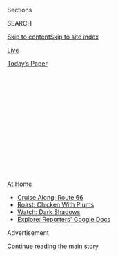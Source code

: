 <div id="app">

<div>

<div>

<div>

<div class="NYTAppHideMasthead css-1q2w90k e1suatyy0">

<div class="section css-ui9rw0 e1suatyy2">

<div class="css-eph4ug er09x8g0">

<div class="css-6n7j50">

</div>

<span class="css-1dv1kvn">Sections</span>

<div class="css-10488qs">

<span class="css-1dv1kvn">SEARCH</span>

</div>

[Skip to content](#site-content)[Skip to site
index](#site-index)

</div>

<div id="masthead-section-label" class="css-1wr3we4 eaxe0e00">

[Live](https://www.nytimes3xbfgragh.onion/section/well/live)

</div>

<div class="css-10698na e1huz5gh0">

</div>

</div>

<div id="masthead-bar-one" class="section hasLinks css-15hmgas e1csuq9d3">

<div class="css-uqyvli e1csuq9d0">

</div>

<div class="css-1uqjmks e1csuq9d1">

</div>

<div class="css-9e9ivx">

[](https://myaccount.nytimes3xbfgragh.onion/auth/login?response_type=cookie&client_id=vi)

</div>

<div class="css-1bvtpon e1csuq9d2">

[Today’s
Paper](https://www.nytimes3xbfgragh.onion/section/todayspaper)

</div>

</div>

</div>

</div>

<div data-aria-hidden="false">

<div id="site-content" data-role="main">

<div>

<div class="css-1aor85t" style="opacity:0.000000001;z-index:-1;visibility:hidden">

<div class="css-1hqnpie">

<div class="css-epjblv">

<span class="css-17xtcya">[Live](/section/well/live)</span><span class="css-x15j1o">|</span><span class="css-fwqvlz">How
Your Labor Day Blast Could Make Pandemic Life Worse in the
Fall</span>

</div>

<div class="css-k008qs">

<div class="css-1iwv8en">

<span class="css-18z7m18"></span>

<div>

</div>

</div>

<span class="css-1n6z4y">https://nyti.ms/325jSJv</span>

<div class="css-1705lsu">

<div class="css-4xjgmj">

<div class="css-4skfbu" data-role="toolbar" data-aria-label="Social Media Share buttons, Save button, and Comments Panel with current comment count" data-testid="share-tools">

  - 
  - 
  - 
  - 
    
    <div class="css-6n7j50">
    
    </div>

  - 
  - 

</div>

</div>

</div>

</div>

</div>

</div>

<div class="css-13pd83m">

<div id="NYT_TOP_BANNER_REGION">

<div>

<div id="maps-athome-menu" class="section css-l08pwh interactive-content interactive-size-medium">

<div class="css-17ih8de interactive-body">

<div class="at-home-nav__innerContainer">

<div class="at-home-nav__title">

[At
Home](https://www.nytimes3xbfgragh.onion/spotlight/at-home?action=click&pgtype=Article&state=default&region=TOP_BANNER&context=at_home_menu)

</div>

  - [Cruise Along:
    Route 66](https://www.nytimes3xbfgragh.onion/2020/09/07/travel/route-66.html?action=click&pgtype=Article&state=default&region=TOP_BANNER&context=at_home_menu)
  - [Roast: Chicken With
    Plums](https://www.nytimes3xbfgragh.onion/2020/09/04/dining/sheet-pan-chicken.html?action=click&pgtype=Article&state=default&region=TOP_BANNER&context=at_home_menu)
  - [Watch: Dark
    Shadows](https://www.nytimes3xbfgragh.onion/2020/09/04/arts/television/dark-shadows-stream.html?action=click&pgtype=Article&state=default&region=TOP_BANNER&context=at_home_menu)
  - [Explore: Reporters' Google
    Docs](https://www.nytimes3xbfgragh.onion/interactive/2020/at-home/even-more-reporters-editors-diaries-lists-recommendations.html?action=click&pgtype=Article&state=default&region=TOP_BANNER&context=at_home_menu)

</div>

</div>

</div>

</div>

</div>

</div>

<div id="top-wrapper" class="css-1sy8kpn">

<div id="top-slug" class="css-l9onyx">

Advertisement

</div>

[Continue reading the main
story](#after-top)

<div class="ad top-wrapper" style="text-align:center;height:100%;display:block;min-height:250px">

<div id="top" class="place-ad" data-position="top" data-size-key="top">

</div>

</div>

<div id="after-top">

</div>

</div>

<div>

<div id="sponsor-wrapper" class="css-1hyfx7x">

<div id="sponsor-slug" class="css-19vbshk">

Supported by

</div>

[Continue reading the main
story](#after-sponsor)

<div id="sponsor" class="ad sponsor-wrapper" style="text-align:center;height:100%;display:block">

</div>

<div id="after-sponsor">

</div>

</div>

<div class="css-186x18t">

</div>

<div class="css-1vkm6nb ehdk2mb0">

# How Your Labor Day Blast Could Make Pandemic Life Worse in the Fall

</div>

After past holiday weekends caused spikes in Covid-19 cases, public
health officials are urging people to keep gatherings small, outdoors
and masked.

<div class="css-18e8msd">

<div class="css-vp77d3 epjyd6m0">

<div class="css-hus3qt ey68jwv0" data-aria-hidden="true">

[![Tara
Parker-Pope](https://static01.graylady3jvrrxbe.onion/images/2018/07/10/us/Parker-Pope-Tara/Parker-Pope-Tara-thumbLarge.png
"Tara Parker-Pope")](https://www.nytimes3xbfgragh.onion/by/tara-parker-pope)

</div>

<div class="css-1baulvz">

By [<span class="css-1baulvz last-byline" itemprop="name">Tara
Parker-Pope</span>](https://www.nytimes3xbfgragh.onion/by/tara-parker-pope)

</div>

</div>

  - 
    
    <div class="css-ld3wwf e16638kd2">
    
    Published Sept. 6, 2020Updated Sept. 7,
    2020
    
    </div>

  - 
    
    <div class="css-4xjgmj">
    
    <div class="css-pvvomx" data-role="toolbar" data-aria-label="Social Media Share buttons, Save button, and Comments Panel with current comment count" data-testid="share-tools">
    
      - 
      - 
      - 
      - 
        
        <div class="css-6n7j50">
        
        </div>
    
      - 
      - 
    
    </div>
    
    </div>

</div>

</div>

<div class="section meteredContent css-1r7ky0e" name="articleBody" itemprop="articleBody">

<div class="css-79elbk" data-testid="photoviewer-wrapper">

<div class="css-z3e15g" data-testid="photoviewer-wrapper-hidden">

</div>

<div class="css-1a48zt4 ehw59r15" data-testid="photoviewer-children">

![<span class="css-16f3y1r e13ogyst0" data-aria-hidden="true">People
tried to escape a heat wave baking the West by heading to Castaic Lake
in California on
Saturday.</span><span class="css-cnj6d5 e1z0qqy90" itemprop="copyrightHolder"><span class="css-1ly73wi e1tej78p0">Credit...</span><span>Marcio
Jose Sanchez/Associated
Press</span></span>](https://static01.graylady3jvrrxbe.onion/images/2020/09/06/lens/06well-labor/06well-labor-articleLarge.jpg?quality=75&auto=webp&disable=upscale)

</div>

</div>

<div class="css-1fanzo5 StoryBodyCompanionColumn">

<div class="css-53u6y8">

For many Americans, Labor Day is a goodbye to summer before children go
back to school and cold weather arrives. But public health experts are
worried that in the midst of a pandemic, the traditional last blast of
summer could translate into disaster this fall.

After the Memorial Day and Fourth of July weekends, cases of Covid-19
surged around the country after people held family gatherings or
congregated in large groups. Dr. Anthony S. Fauci, the country’s top
infectious disease expert, said he wanted people to enjoy Labor Day
weekend but urged them to take precautions to avoid a post-holiday spike
in cases: take the fun outdoors; avoid crowds, keep gatherings to 10
people or fewer; and even outdoors, where transmission risk is much
lower, you still need to wear a mask and practice physical distancing if
you’re spending time with people outside your household.

“We’ve been through this before,” Dr. Fauci said. “We see what happens
over holiday weekends, and we want to make sure we don’t have an uptick.
What I have been saying is kind of a plea to the American public, and to
the younger people, that they can enjoy themselves over Labor Day
weekend, but please be aware of and adhere to public health guidelines.”

In terms of daily case counts, the United States over all was in worse
shape going into Labor Day weekend than it was for Memorial Day weekend.
The nation is now averaging about 40,000 new confirmed cases per day, up
from about 22,000 per day ahead of Memorial Day weekend. Dr. Fauci said
that the number of daily cases in the United States was “unacceptably
high” and that a spike in Covid-19 infections following Labor Day would
make it far tougher to control the spread of the disease in the fall as
people head indoors.

</div>

</div>

<div class="css-1fanzo5 StoryBodyCompanionColumn">

<div class="css-53u6y8">

“We’d like to get a good head start into the fall by getting our daily
cases and our test positivity as low as possible,” Dr. Fauci said. “If
we get another resurgence of infections after Labor Day, it will make it
that much more difficult to get that baseline down and make it much more
problematic as we enter the fall season.”

Public health experts said it might be even more challenging to persuade
people to curtail their Labor Day weekend plans, compared with past
holiday weekends, because so many people are suffering from pandemic
fatigue after six months of social-distancing restrictions, closures and
separation from loved ones.

“People are getting tired of taking these precautions and of having
their lives upended,” said [Eleanor J.
Murray,](https://www.bu.edu/sph/profile/eleanor-murray/) an assistant
professor of epidemiology at the Boston University School of Public
Health. “They’re missing their friends and family, and everyone wishes
things were back to normal. That’s totally understandable, but
unfortunately we don’t get a say, really.”

Dr. Murray said it was important for people to remember that just one
gathering could lead to spikes in cases that would affect many more
people. She noted that [a wedding in
Maine](https://www.newscentermaine.com/article/news/health/coronavirus/maine-cdc-outbreaks-update-147-covid-19-cases-3-deaths-linked-to-millinocket-wedding/97-963b0e7f-af61-4bd2-98f9-8872c9b3ee47)
with an estimated 65 guests had resulted in 147 infections, including
three deaths among people who didn’t even attend the wedding.

Dr. Murray said that if people decided to ignore public health
guidelines this weekend, at the very least they should place themselves
in quarantine for two weeks after the event. “If those people at the
wedding had said, ‘This is a risk I’m personally willing to take,’ but
after the wedding they had quarantined, then the maximum number of cases
would have been the 65 wedding attendees,” she said.

</div>

</div>

<div class="css-1fanzo5 StoryBodyCompanionColumn">

<div class="css-53u6y8">

Although it’s safer to gather outside than indoors, the virus can still
be transmitted in outdoor spaces when people gather in large groups or
stand close to one another for long periods of time. Alcohol can loosen
inhibitions, prompting people to forget about social distancing. Loud
music can prompt people to stand closer and speak louder, which can spew
more viral particles and put you at risk even if you’re wearing a mask,
health experts say.

<div id="NYT_MAIN_CONTENT_2_REGION" class="css-9tf9ac">

<div>

</div>

</div>

Dr. Murray said that whatever plan you have for the holiday weekend, ask
yourself how you can make it safer for everyone.

“People need to socialize and to see people who are important to them,”
Dr. Murray said. “If you were thinking of being indoors, go outdoors. If
you were thinking about being outdoors, spread out further; wear masks.
Think about what you can do to move down the risk continuum.”

While many people feel safer socializing with family members, a number
of outbreaks have been traced back to family parties that included
relatives from more than one household. In Maryland, 44 percent of the
state’s new cases were traced back to family gatherings, compared with
23 percent from house parties and 21 percent to outdoor events,
[according to a
tweet](https://twitter.com/GovLarryHogan/status/1289202959830540289)
posted by Gov. Larry Hogan.

After a family gathering of two dozen people in Catawba County, N.C., 14
people who attended became ill, but it didn’t end there. “Before they
started to show symptoms, they continued with their daily lives, such as
going to work or taking a beach trip with other families,” Jennifer
McCracken, Catawba County’s public health director, wrote [in a case
study](https://catawbacountync.gov/news/covid-19-in-catawba-county-a-case-study/)
of the event. “This set into motion a person-to-person contact chain
that to date has spread COVID-19 to 41 people in nine different families
and eight different workplaces.”

[Gregg Gonsalves,](https://medicine.yale.edu/profile/gregg_gonsalves/)
an assistant professor of epidemiology at the Yale School of Public
Health, said the holiday weekend would multiply the number of family
gatherings around the country.

“A family gathering one weekend in August that sets off cases in a given
county or town is one thing,” Dr. Gonsalves said. “One hundred family
gatherings in that county on Labor Day weekend makes it a much larger
epidemiological impact.”

</div>

</div>

<div class="css-1fanzo5 StoryBodyCompanionColumn">

<div class="css-53u6y8">

Dr. Gonsalves said concerns about Labor Day celebrations were being
compounded by the fact that there are already [large outbreaks on
college
campuses](https://www.nytimes3xbfgragh.onion/interactive/2020/us/covid-college-cases-tracker.html).
“We’ve had this gigantic migration event over the past few weeks where
students are moving all over the country from homes to universities,”
Dr. Gonsalves said. “The relative calm of places like New York and
Connecticut has to be now thought of in the context of all this big
jumble of people crisscrossing the country to get back to college.”

ABC News posted a video on Twitter showing crowds of people gathering at
a sports bar near the University of South Carolina. The university has
reported more than 1,735 cases since Aug. 1, including 1,461 active
cases, according to its[Covid-19
dashboard](https://www.sc.edu/safety/coronavirus/dashboard/index.php).

</div>

</div>

<div class="css-cfo9c3">

</div>

<div class="css-1fanzo5 StoryBodyCompanionColumn">

<div class="css-53u6y8">

Brian Pace, a 35-year old psychologist in Phoenix, said he and his
friends in Salt Lake City had talked about getting together for a
socially distanced outdoor barbecue this weekend. He decided it was
smarter to stay home, so he will get takeout from a local barbecue
restaurant, [JL Smokehouse](http://www.jlsmokehouse.com/), instead.

“I debated with friends,” Mr. Pace said. “But in the end, my decision
boiled down to: Will I look back five years from now and say, ‘That was
pretty stupid,’ or regret that I didn’t do it? It probably would be that
it was stupid to do that, so we’re pretty much hunkered down here. When
I go out, I wear a mask, and it’s takeout only.”

Dr. Fauci said he didn’t want his words of caution about Labor Day
celebrations to stop people from enjoying the holiday. He said he
personally planned to spend the weekend with his wife, fishing in the
Potomac and having dinner with two friends, for a total of four people,
on his backyard deck.

“You don’t want to tell people on a holiday weekend that even outdoors
is bad — they will get completely discouraged,” Dr. Fauci said. “What we
try to say is enjoy outdoors, but you can do it with safe spacing. You
can be on a beach, and you don’t have to be falling all over each other.
You can be six, seven, eight, nine or 10 feet apart. You can go on a
hike. You can go on a run. You can go on a picnic with a few people. You
don’t have to be in a crowd with 30, 40 or 50 people all breathing on
each other.”

</div>

</div>

</div>

<div>

</div>

<div>

</div>

<div>

</div>

<div>

<div id="bottom-wrapper" class="css-1ede5it">

<div id="bottom-slug" class="css-l9onyx">

Advertisement

</div>

[Continue reading the main
story](#after-bottom)

<div id="bottom" class="ad bottom-wrapper" style="text-align:center;height:100%;display:block;min-height:90px">

</div>

<div id="after-bottom">

</div>

</div>

</div>

</div>

</div>

## Site Index

<div>

</div>

## Site Information Navigation

  - [© <span>2020</span> <span>The New York Times
    Company</span>](https://help.nytimes3xbfgragh.onion/hc/en-us/articles/115014792127-Copyright-notice)

<!-- end list -->

  - [NYTCo](https://www.nytco.com/)
  - [Contact
    Us](https://help.nytimes3xbfgragh.onion/hc/en-us/articles/115015385887-Contact-Us)
  - [Work with us](https://www.nytco.com/careers/)
  - [Advertise](https://nytmediakit.com/)
  - [T Brand Studio](http://www.tbrandstudio.com/)
  - [Your Ad
    Choices](https://www.nytimes3xbfgragh.onion/privacy/cookie-policy#how-do-i-manage-trackers)
  - [Privacy](https://www.nytimes3xbfgragh.onion/privacy)
  - [Terms of
    Service](https://help.nytimes3xbfgragh.onion/hc/en-us/articles/115014893428-Terms-of-service)
  - [Terms of
    Sale](https://help.nytimes3xbfgragh.onion/hc/en-us/articles/115014893968-Terms-of-sale)
  - [Site
    Map](https://spiderbites.nytimes3xbfgragh.onion)
  - [Help](https://help.nytimes3xbfgragh.onion/hc/en-us)
  - [Subscriptions](https://www.nytimes3xbfgragh.onion/subscription?campaignId=37WXW)

</div>

</div>

</div>

</div>
